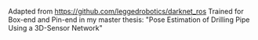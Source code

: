 Adapted from https://github.com/leggedrobotics/darknet_ros
Trained for Box-end and Pin-end in my master thesis:
"Pose Estimation of Drilling Pipe
Using a 3D-Sensor Network"
